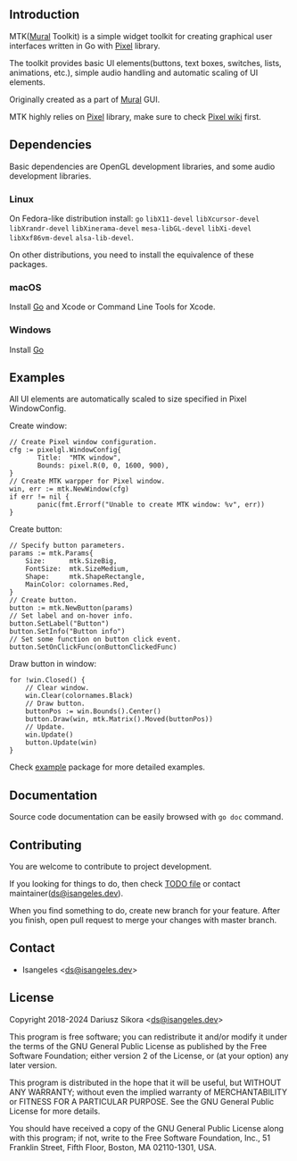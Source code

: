 ## Introduction
MTK([Mural](https://github.com/Isangeles/mural) Toolkit) is a simple widget toolkit for creating graphical user interfaces written in Go with [Pixel](https://github.com/gopxl/pixel) library.

The toolkit provides basic UI elements(buttons, text boxes, switches, lists, animations, etc.), simple audio handling and automatic scaling of UI elements.

Originally created as a part of [Mural](https://github.com/Isangeles/mural) GUI.

MTK highly relies on [Pixel](https://github.com/gopxl/pixel) library, make sure to check [Pixel wiki](https://github.com/gopxl/pixel/wiki) first.

## Dependencies
Basic dependencies are OpenGL development libraries, and some audio development libraries.

### Linux
On Fedora-like distribution install: `go` `libX11-devel` `libXcursor-devel` `libXrandr-devel` `libXinerama-devel` `mesa-libGL-devel` `libXi-devel` `libXxf86vm-devel` `alsa-lib-devel`.

On other distributions, you need to install the equivalence of these packages.
### macOS
Install [Go](https://go.dev/) and Xcode or Command Line Tools for Xcode.
### Windows
Install [Go](https://go.dev/)

## Examples
All UI elements are automatically scaled to size specified in Pixel WindowConfig.

Create window:
```
// Create Pixel window configuration.
cfg := pixelgl.WindowConfig{
       Title:  "MTK window",
       Bounds: pixel.R(0, 0, 1600, 900),
}
// Create MTK warpper for Pixel window.
win, err := mtk.NewWindow(cfg)
if err != nil {
       panic(fmt.Errorf("Unable to create MTK window: %v", err))
}
```
Create button:
```
// Specify button parameters.
params := mtk.Params{
	Size:      mtk.SizeBig,
	FontSize:  mtk.SizeMedium,
	Shape:     mtk.ShapeRectangle,
	MainColor: colornames.Red,
}
// Create button.
button := mtk.NewButton(params)
// Set label and on-hover info.
button.SetLabel("Button")
button.SetInfo("Button info")
// Set some function on button click event.
button.SetOnClickFunc(onButtonClickedFunc)
```
Draw button in window:
```
for !win.Closed() {
	// Clear window.
	win.Clear(colornames.Black)
	// Draw button.
	buttonPos := win.Bounds().Center()
	button.Draw(win, mtk.Matrix().Moved(buttonPos))
	// Update.
	win.Update()
	button.Update(win)
}
```
Check [example](https://github.com/Isangeles/mtk/tree/master/example) package for more detailed examples.

## Documentation
Source code documentation can be easily browsed with `go doc` command.

## Contributing
You are welcome to contribute to project development.

If you looking for things to do, then check [TODO file](https://github.com/Isangeles/mtk/blob/master/TODO) or contact maintainer(ds@isangeles.dev).

When you find something to do, create new branch for your feature.
After you finish, open pull request to merge your changes with master branch.

## Contact
* Isangeles <<ds@isangeles.dev>>

## License
Copyright 2018-2024 Dariusz Sikora <<ds@isangeles.dev>>

This program is free software; you can redistribute it and/or modify
it under the terms of the GNU General Public License as published by
the Free Software Foundation; either version 2 of the License, or
(at your option) any later version.

This program is distributed in the hope that it will be useful,
but WITHOUT ANY WARRANTY; without even the implied warranty of
MERCHANTABILITY or FITNESS FOR A PARTICULAR PURPOSE.  See the
GNU General Public License for more details.

You should have received a copy of the GNU General Public License
along with this program; if not, write to the Free Software
Foundation, Inc., 51 Franklin Street, Fifth Floor, Boston,
MA 02110-1301, USA.
